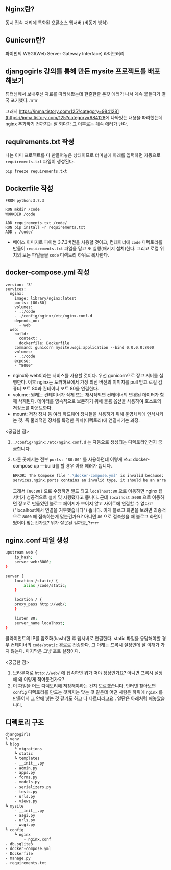 ## Nginx란?

동시 접속 처리에 특화된 오픈소스 웹서버 (비동기 방식)

## Gunicorn란?

파이썬의 WSGI(Web Server Gateway Interface) 라이브러리

## djangogirls 강의를 통해 만든 mysite 프로젝트를 배포해보기

튜터님께서 보내주신 자료를 따라해봤는데 한줄한줄 온갖 에러가 나서 계속 붙들다가 결국 포기했다..ㅠㅠ

그래서 <https://inma.tistory.com/125?category=984128](https://inma.tistory.com/125?category=984128>에 나와있는 내용을 따라했는데 nginx 추가하기 전까지는 잘 되다가 그 이후로는 계속 에러가 난다.

## requirements.txt 작성

나는 이미 프로젝트를 다 만들어놓은 상태이므로 터미널에 아래를 입력하면 자동으로 `requirements.txt` 파일이 생성된다.

```bash
pip freeze requirements.txt
```

## Dockerfile 작성

```docker
FROM python:3.7.3

RUN mkdir /code
WORKDIR /code

ADD requirements.txt /code/
RUN pip install -r requirements.txt
ADD . /code/
```

- 베이스 이미지로 파이썬 3.7.3버전을 사용할 것이고, 컨테이너에 `code` 디렉토리를 만들어 `requirements.txt` 파일을 담고 또 실행(패키지 설치)한다. 그리고 로컬 위치의 모든 파일들을 `code` 디렉토리 하위로 복사한다.

## docker-compose.yml 작성

```docker
version: '3'
services:
  nginx:
    image: library/nginx:latest
    ports: [80:80]
    volumes:
    - .:/code
    - ./config/nginx:/etc/nginx.conf.d
    depends_on:
      - web
  web:
    build:
      context: .
      dockerfile: Dockerfile
    command: gunicorn mysite.wsgi:application --bind 0.0.0.0:8000
    volumes:
    - .:/code
    expose:
    - "8000"
```

- nginx와 web이라는 서비스를 사용할 것이다. 우선 gunicorn으로 장고 서버를 실행한다. 이후 nginx는 도커허브에서 가장 최신 버전의 이미지를 pull 받고 로컬 컴퓨터 포트 80과 컨테이너 포트 80을 연결한다.
- volume: 원래는 컨테이너가 삭제 또는 재시작되면 컨테이너의 변경된 데이터가 함께 삭제된다. 데이터를 영속적으로 보존하기 위해 볼륨 옵션을 사용하여 호스트의 저장소를 마운트한다.
- mount: 저장 장치 등 여러 하드웨어 장치들을 사용하기 위해 운영체제에 인식시키는 것. 즉 물리적인 장치를 특정한 위치(디렉토리)에 연결시키는 과정.

<궁금한 점>

1. `./config/nginx:/etc/nginx.conf.d` 는 자동으로 생성되는 디렉토리인건지 궁금합니다.
2. 다른 곳에서는 전부 `ports: "80:80"` 를 사용하던데 이렇게 쓰고 docker-compose up —build를 할 경우 아래 에러가 뜹니다.

    ```bash
    ERROR: The Compose file '.\docker-compose.yml' is invalid because:
    services.nginx.ports contains an invalid type, it should be an array
    ```

    그래서 `[80:80]` 으로 수정하면 빌드 되고 `localhost:80` 으로 이동하면 nginx 웹서버가 성공적으로 설치 및 시행됐다고 뜹니다. 근데 `localhost:8000` 으로 이동하면 장고로 만들었던 블로그 페이지가 보이지 않고 사이트에 연결할 수 없다고("localhost에서 연결을 거부했습니다") 뜹니다. 이게 블로그 화면을 보려면 최종적으로 `8000` 에 접속하는게 맞는건가요? 아니면 `80` 으로 접속했을 때 블로그 화면이 떴어야 맞는건가요? 뭐가 잘못된 걸까요,,?ㅠㅠ

## nginx.conf 파일 생성

```bash
upstream web {
    ip_hash;
    server web:8000;
}

server {
    location /static/ {
        alias /code/static;
    }

    location / {
    proxy_pass http://web/;
    }

    listen 80;
    server_name localhost;
}
```

클라이언트의 IP를 암호화(hash)한 후 웹서버로 연결한다. static 파일을 응답해야할 경우 컨테이너의 `code/static` 경로로 전송한다. 그 아래는 프록시 설정인데 잘 이해가 가지 않는다. 마지막은 그냥 포트 설정이다.

<궁금한 점>

1. 브라우저로 `http://web/` 에 접속하면 뭐가 떠야 정상인가요? 아니면 프록시 설정에 왜 이렇게 적어둔건가요?
2. 이 파일을 어느 디렉토리에 저장해야하는 건지 모르겠습니다. 인터넷 찾아보면 `config` 디렉토리를 만드는 것까지는 맞는 것 같은데 어떤 사람은 하위에 `nginx` 를 만들어서 그 안에 넣는 것 같기도 하고 다 다르더라고요.. 일단은 아래처럼 해놓았습니다.

## 디렉토리 구조

```bash
djangogirls
┕ venv
┕ blog
	┕ migrations
	┕ static
	┕ templates
	- __init__.py
	- admin.py
	- apps.py
	- forms.py
	- models.py
	- serializers.py
	- tests.py
	- urls.py
	- views.py
┕ mysite
	- __init__.py
	- asgi.py
	- urls.py
	- wsgi.py
┕ config
	┕ nginx
		- nginx.conf
- db.sqlite3
- docker-compose.yml
- Dockerfile
- manage.py
- requirements.txt
```
